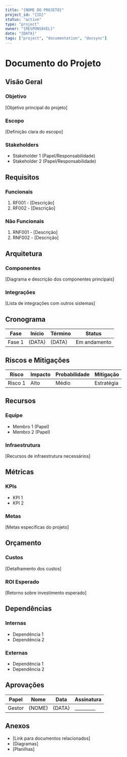 ```yaml
---
title: "{NOME DO PROJETO}"
project_id: "{ID}"
status: "active"
type: "project"
owner: "{RESPONSÁVEL}"
date: "{DATA}"
tags: ["project", "documentation", "docsync"]
---
```


# Documento do Projeto

## Visão Geral

### Objetivo
[Objetivo principal do projeto]

### Escopo
[Definição clara do escopo]

### Stakeholders
- Stakeholder 1 (Papel/Responsabilidade)
- Stakeholder 2 (Papel/Responsabilidade)

## Requisitos

### Funcionais
1. RF001 - [Descrição]
2. RF002 - [Descrição]

### Não Funcionais
1. RNF001 - [Descrição]
2. RNF002 - [Descrição]

## Arquitetura

### Componentes
[Diagrama e descrição dos componentes principais]

### Integrações
[Lista de integrações com outros sistemas]

## Cronograma

| Fase | Início | Término | Status |
|------|---------|---------|--------|
| Fase 1 | {DATA} | {DATA} | Em andamento |

## Riscos e Mitigações

| Risco | Impacto | Probabilidade | Mitigação |
|-------|---------|---------------|-----------|
| Risco 1 | Alto | Médio | Estratégia |

## Recursos

### Equipe
- Membro 1 (Papel)
- Membro 2 (Papel)

### Infraestrutura
[Recursos de infraestrutura necessários]

## Métricas

### KPIs
- KPI 1
- KPI 2

### Metas
[Metas específicas do projeto]

## Orçamento

### Custos
[Detalhamento dos custos]

### ROI Esperado
[Retorno sobre investimento esperado]

## Dependências

### Internas
- Dependência 1
- Dependência 2

### Externas
- Dependência 1
- Dependência 2

## Aprovações

| Papel | Nome | Data | Assinatura |
|-------|------|------|------------|
| Gestor | {NOME} | {DATA} | _________ |

## Anexos

- [Link para documentos relacionados]
- [Diagramas]
- [Planilhas]

